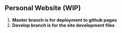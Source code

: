 
## Personal Website (WIP)

1. **Master branch is for deployment to github pages**
1. **Develop branch is for the site development files**